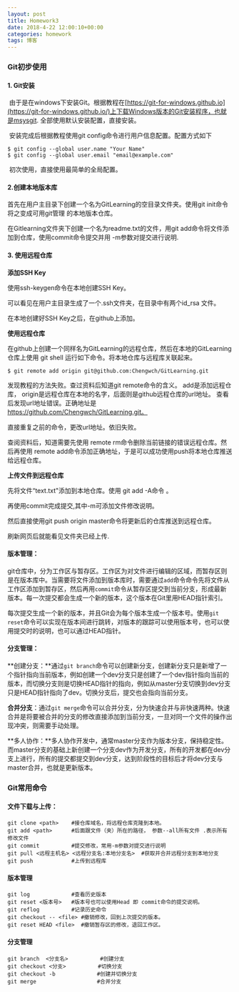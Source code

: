 ```yaml
---
layout: post
title: Homework3
date: 2018-4-22 12:00:10+00:00
categories: homework
tags: 博客
---
```


### Git初步使用

#### 1. Git安装

​	由于是在windows下安装Git。根据教程在[https://git-for-windows.github.io](https://git-for-windows.github.io/)上下载Windows版本的Git安装程序，也就是msysgit. 全部使用默认安装配置，直接安装。

​	安装完成后根据教程使用git config命令进行用户信息配置。配置方式如下

``` shell 
$ git config --global user.name "Your Name"
$ git config --global user.email "email@example.com"
```

​	初次使用，直接使用最简单的全局配置。



#### 2.创建本地版本库

首先在用户主目录下创建一个名为GitLearning的空目录文件夹。使用git init命令将之变成可用git管理 的本地版本仓库。   

在Gitlearning文件夹下创建一个名为readme.txt的文件，用git add命令将文件添加到仓库，使用commit命令提交并用 -m参数对提交进行说明.



#### 3. 使用远程仓库

**添加SSH Key**

使用ssh-keygen命令在本地创建SSH Key。

可以看见在用户主目录生成了一个.ssh文件夹，在目录中有两个id_rsa	文件。

在本地创建好SSH Key之后，在github上添加。



**使用远程仓库**

在github上创建一个同样名为GitLearning的远程仓库，然后在本地的GitLearning仓库上使用 git shell 运行如下命令。将本地仓库与远程库关联起来。

```
$ git remote add origin git@github.com:Chengwch/GitLearning.git
```

发现教程的方法失败。查过资料后知道git remote命令的含义。 add是添加远程仓库， origin是远程仓库在本地的名字，后面则是github远程仓库的url地址。 查看后发现url地址错误。正确地址是 https://github.com/Chengwch/GitLearning.git。

直接重复之前的命令，更改url地址。依旧失败。

查阅资料后，知道需要先使用 remote rm命令删除当前链接的错误远程仓库。然后再使用 remote add命令添加正确地址，于是可以成功使用push将本地仓库推送给远程仓库。



**上传文件到远程仓库**

先将文件“text.txt"添加到本地仓库。使用 git add -A命令 。

再使用commit完成提交,其中-m可添加文件修改说明。

然后直接使用git push origin master命令将更新后的仓库推送到远程仓库。

刷新网页后就能看见文件夹已经上传.



#### 版本管理：

git仓库中，分为工作区与暂存区。工作区为对文件进行编辑的区域，而暂存区则是在版本库中。当需要将文件添加到版本库时，需要通过`add`命令命令先将文件从工作区添加到暂存区，然后再用`commit`命令从暂存区提交到当前分支，形成最新版本。每一次提交都会生成一个新的版本，这个版本在Git里用HEAD指针索引。

每次提交生成一个新的版本，并且Git会为每个版本生成一个版本号。使用`git reset`命令可以实现在版本间进行跳转，对版本的跟踪可以使用版本号，也可以使用提交时的说明，也可以通过HEAD指针。



#### 分支管理：

**创建分支：**通过`git branch`命令可以创建新分支，创建新分支只是新增了一个指针指向当前版本，例如创建一个dev分支只是创建了一个dev指针指向当前的版本，而切换分支则是切换HEAD指针的指向，例如从master分支切换到dev分支只是HEAD指针指向了dev。切换分支后，提交也会指向当前分支。

**合并分支**：通过`git merge`命令可以合并分支，分为快速合并与非快速两种。快速合并是将要被合并的分支的修改直接添加到当前分支，一旦对同一个文件的操作出现冲突，则需要手动处理。

**多人协作：**多人协作开发中，通常master分支作为版本分支，保持稳定性。而master分支的基础上新创建一个分支dev作为开发分支，所有的开发都在dev分支上进行，所有的提交都提交到dev分支，达到阶段性的目标后才将dev分支与master合并，也就是更新版本。





### Git常用命令

#### 文件下载与上传：

``` shell
git clone <path> 	#接仓库域名，将远程仓库克隆到本地。
git add <path> 	  	#后面跟文件（夹）所在的路径， 参数--all所有文件 .表示所有修改文件 
git commit 			#提交修改，常用-m参数对提交进行说明
git pull <远程主机名> <远程分支名:本地分支名>  #获取并合并远程分支到本地分支
git push			#上传到远程库
```

#### 版本管理

``` shell
git log   			#查看历史版本
git reset <版本号>	  #版本号也可以使用Head 即 commit命令的提交说明。
git reflog 			#记录历史命令
git checkout -- <file> #撤销修改，回到上次提交的版本。
git reset HEAD <file>  #撤销暂存区的修改，退回工作区。
```

#### 分支管理

```shell
git branch 	<分支名>		   #创建分支
git checkout <分支>		   #切换分支
git checkout -b 			#创建并切换分支
git merge					#合并分支
```

